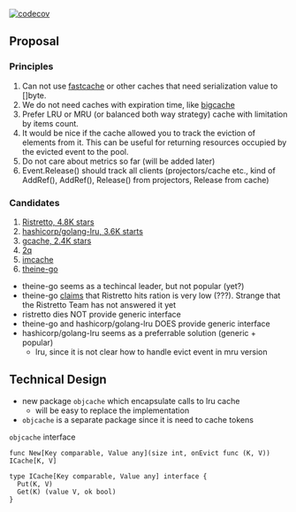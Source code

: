 [![codecov](https://codecov.io/gh/voedger/voedger/branch/main/graph/badge.svg?token=1O1pA6zdYs)](https://codecov.io/gh/voedger/voedger/objcache)

## Proposal

### Principles

1. Can not use [fastcache](github.com/VictoriaMetrics/fastcache) or other caches that need serialization value to []byte.
2. We do not need caches with expiration time, like [bigcache](https://github.com/allegro/bigcache)
3. Prefer LRU or MRU (or balanced both way strategy) cache with limitation by items count.
4. It would be nice if the cache allowed you to track the eviction of elements from it. This can be useful for returning resources occupied by the evicted event to the pool.
5. Do not care about metrics so far (will be added later)
6. Event.Release() should track all clients (projectors/cache etc., kind of AddRef(), AddRef(), Release() from projectors, Release from cache)

### Candidates

1. [Ristretto, 4.8K stars](https://github.com/dgraph-io/ristretto)
1. [hashicorp/golang-lru, 3.6K starts](https://github.com/hashicorp/golang-lru)
1. [gcache, 2.4K stars](https://github.com/bluele/gcache)
1. [2q](https://github.com/floatdrop/2q)
1. [imcache](https://github.com/erni27/imcache)
1. [theine-go](https://github.com/Yiling-J/theine-go)

- theine-go seems as a techincal leader, but not popular (yet?)
- theine-go [claims](https://github.com/dgraph-io/ristretto/issues/336) that Ristretto hits ration is very low (???). Strange that the Ristretto Team has not answered it yet 
- ristretto dies NOT provide generic interface
- theine-go and hashicorp/golang-lru DOES provide generic interface
- hashicorp/golang-lru seems as a preferrable solution (generic + popular)
  -  lru, since it is not clear how to handle evict event in mru version

## Technical Design

- new package `objcache` which encapsulate calls to lru cache
  - will be easy to replace the implementation
- `objcache` is a separate package since it is need to cache tokens

`objcache` interface

```golang
func New[Key comparable, Value any](size int, onEvict func (K, V)) ICache[K, V]

type ICache[Key comparable, Value any] interface {
  Put(K, V)
  Get(K) (value V, ok bool)
}
```
